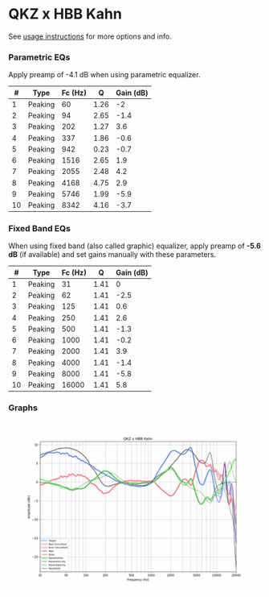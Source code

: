 # QKZ x HBB Kahn
See [usage instructions](https://github.com/jaakkopasanen/AutoEq#usage) for more options and info.

### Parametric EQs
Apply preamp of -4.1 dB when using parametric equalizer.

|   # | Type    |   Fc (Hz) |    Q |   Gain (dB) |
|-----|---------|-----------|------|-------------|
|   1 | Peaking |        60 | 1.26 |        -2   |
|   2 | Peaking |        94 | 2.65 |        -1.4 |
|   3 | Peaking |       202 | 1.27 |         3.6 |
|   4 | Peaking |       337 | 1.86 |        -0.6 |
|   5 | Peaking |       942 | 0.23 |        -0.7 |
|   6 | Peaking |      1516 | 2.65 |         1.9 |
|   7 | Peaking |      2055 | 2.48 |         4.2 |
|   8 | Peaking |      4168 | 4.75 |         2.9 |
|   9 | Peaking |      5746 | 1.99 |        -5.9 |
|  10 | Peaking |      8342 | 4.16 |        -3.7 |

### Fixed Band EQs
When using fixed band (also called graphic) equalizer, apply preamp of **-5.6 dB** (if available) and set gains manually with these parameters.

|   # | Type    |   Fc (Hz) |    Q |   Gain (dB) |
|-----|---------|-----------|------|-------------|
|   1 | Peaking |        31 | 1.41 |         0   |
|   2 | Peaking |        62 | 1.41 |        -2.5 |
|   3 | Peaking |       125 | 1.41 |         0.6 |
|   4 | Peaking |       250 | 1.41 |         2.6 |
|   5 | Peaking |       500 | 1.41 |        -1.3 |
|   6 | Peaking |      1000 | 1.41 |        -0.2 |
|   7 | Peaking |      2000 | 1.41 |         3.9 |
|   8 | Peaking |      4000 | 1.41 |        -1.4 |
|   9 | Peaking |      8000 | 1.41 |        -5.8 |
|  10 | Peaking |     16000 | 1.41 |         5.8 |

### Graphs
![](./QKZ%20x%20HBB%20Kahn.png)

